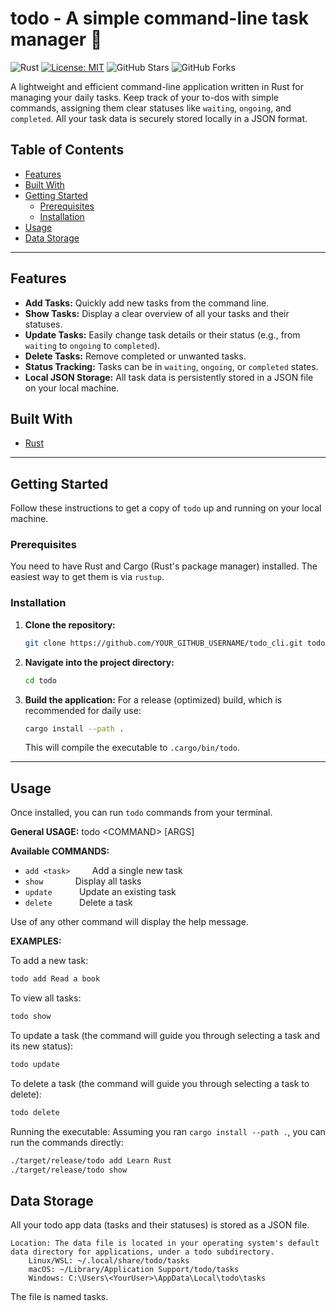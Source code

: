 # todo - A simple command-line task manager 📝

![Rust](https://github.com/rust-lang/rust/actions/workflows/ci.yml/badge.svg) [![License: MIT](https://img.shields.io/badge/License-MIT-yellow.svg)](https://opensource.org/licenses/MIT)
![GitHub Stars](https://img.shields.io/github/stars/YOUR_GITHUB_USERNAME/YOUR_REPO_NAME?style=social)
![GitHub Forks](https://img.shields.io/github/forks/YOUR_GITHUB_USERNAME/YOUR_REPO_NAME?style=social)

A lightweight and efficient command-line application written in Rust for managing your daily tasks. Keep track of your to-dos with simple commands, assigning them clear statuses like `waiting`, `ongoing`, and `completed`. All your task data is securely stored locally in a JSON format.

## Table of Contents

* [Features](#features)
* [Built With](#built-with)
* [Getting Started](#getting-started)
    * [Prerequisites](#prerequisites)
    * [Installation](#installation)
* [Usage](#usage)
* [Data Storage](#data-storage)

---

## Features

* **Add Tasks:** Quickly add new tasks from the command line.
* **Show Tasks:** Display a clear overview of all your tasks and their statuses.
* **Update Tasks:** Easily change task details or their status (e.g., from `waiting` to `ongoing` to `completed`).
* **Delete Tasks:** Remove completed or unwanted tasks.
* **Status Tracking:** Tasks can be in `waiting`, `ongoing`, or `completed` states.
* **Local JSON Storage:** All task data is persistently stored in a JSON file on your local machine.

## Built With

* [Rust](https://www.rust-lang.org/)

---

## Getting Started

Follow these instructions to get a copy of `todo` up and running on your local machine.

### Prerequisites

You need to have Rust and Cargo (Rust's package manager) installed. The easiest way to get them is via `rustup`.

### Installation

1.  **Clone the repository:**
    ```bash
    git clone https://github.com/YOUR_GITHUB_USERNAME/todo_cli.git todo
    ```
2.  **Navigate into the project directory:**
    ```bash
    cd todo
    ```
3.  **Build the application:**
    For a release (optimized) build, which is recommended for daily use:
    ```bash
    cargo install --path .
    ```
    This will compile the executable to `.cargo/bin/todo`.


---

## Usage

Once installed, you can run `todo` commands from your terminal.

**General USAGE:**
todo &lt;COMMAND> [ARGS]


**Available COMMANDS:**

* `add <task>` &nbsp; &nbsp; &nbsp; &nbsp; Add a single new task
* `show` &nbsp; &nbsp; &nbsp; &nbsp; &nbsp; &nbsp; Display all tasks
* `update` &nbsp; &nbsp; &nbsp; &nbsp; &nbsp; Update an existing task
* `delete` &nbsp; &nbsp; &nbsp; &nbsp; &nbsp; Delete a task

Use of any other command will display the help message.

**EXAMPLES:**

To add a new task:
```bash
todo add Read a book
```

To view all tasks:
```bash
todo show
```

To update a task (the command will guide you through selecting a task and its new status):
```bash
todo update
```
To delete a task (the command will guide you through selecting a task to delete):
```bash
todo delete
```

Running the executable:
Assuming you ran `cargo install --path .`, you can run the commands directly:

```bash
./target/release/todo add Learn Rust
./target/release/todo show
```
## Data Storage

All your todo app data (tasks and their statuses) is stored as a JSON file.

    Location: The data file is located in your operating system's default data directory for applications, under a todo subdirectory.
        Linux/WSL: ~/.local/share/todo/tasks
        macOS: ~/Library/Application Support/todo/tasks
        Windows: C:\Users\<YourUser>\AppData\Local\todo\tasks

The file is named tasks.
